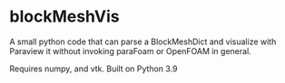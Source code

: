 # blockMeshVis
A small python code that can parse a BlockMeshDict and visualize with Paraview it without invoking paraFoam or OpenFOAM in general.

Requires numpy, and vtk. Built on Python 3.9

